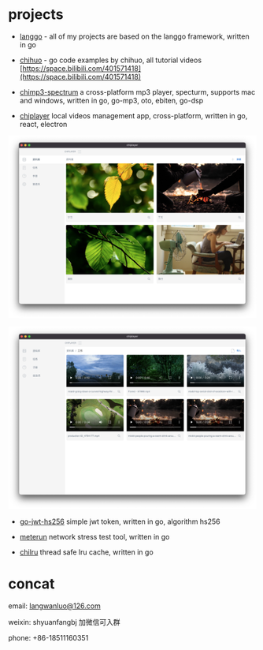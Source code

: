 # projects

* [langgo](https://github.com/langwan/langgo) - all of my projects are based on the langgo framework,  written in go

* [chihuo](https://github.com/langwan/chihuo) - go code examples by chihuo, all tutorial videos [https://space.bilibili.com/401571418](https://space.bilibili.com/401571418)


* [chimp3-spectrum](https://github.com/langwan/chimp3) a cross-platform mp3 player, specturm, supports mac and windows, written in go, go-mp3, oto, ebiten, go-dsp

* [chiplayer](https://github.com/langwan/chiplayer) local videos management app, cross-platform, written in go, react, electron

![](https://github.com/langwan/chiplayer/blob/main/resources/img1.png)

![](https://github.com/langwan/chiplayer/blob/main/resources/img2.png)

* [go-jwt-hs256](https://github.com/langwan/go-jwt-hs256) simple jwt token, written in go, algorithm hs256

* [meterun](https://github.com/langwan/meterun) network stress test tool, written in go

* [chilru](https://github.com/langwan/chilru) thread safe lru cache, written in go

# concat

email: langwanluo@126.com

weixin: shyuanfangbj 加微信可入群

phone: +86-18511160351

